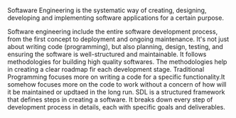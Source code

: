 Softaware Engineering is the systematic way of creating, designing, developing and implementing  software applications for a certain purpose.

Software engineering include the entire software development process, from the first concept to deployment and ongoing maintenance. It's not just about writing code (programming), but also planning, design, testing, and ensuring the software is well-structured and maintainable. It follows methodologies for building high quality softwares. The methodologies help in creating a clear roadmap fir each development stage. Traditional Programming focuses more on writing a code for a specific functionality.It somehow focuses more on the code to work without a concern of how will it be maintained or updtaed in the long run. SDL is a structured framework that defines steps in creating a software. It breaks down every step of development process in details, each with specific goals and deliverables.




